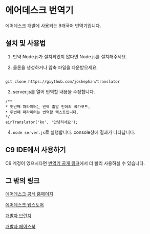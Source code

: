 # 에어데스크 번역기
에어데스크 개발에 사용되는 9개국어 번역기입니다.

## 설치 및 사용법

1. 만약 Node.js가 설치되있지 않다면 Node.js를 설치해주세요.

2. 클론을 생성하거나 압축 파일을 다운받으세요.

~~~

git clone https://giythub.com/joshephan/translator

~~~

3. server.js를 열어 번역할 내용을 수정합니다.

~~~
/**
* 첫번째 파라미터는 번역 출발 언어의 국가코드,
* 두번째 파라미터는 번역할 텍스트입니다.
*/
airTranslator('ko', '안녕하세요');

~~~

4. `node server.js`로 실행합니다. console창에 결과가 나타납니다.

## C9 IDE에서 사용하기

C9 계정이 있으시다면 [번역기 공개 링크](https://ide.c9.io/ruach/translater)에서 더 빨리 사용하실 수 있습니다.

그 밖의 링크
----------

[에어데스크 공식 홈페이지](https://joshephan.github.io)

[에어데스크 웹스토어](https://chrome.google.com/webstore/detail/airdesk/gheeojjcdeaefjjpploghdjpnbhanibe)

[개발자 브런치](https://brunch.co.kr/@skykamja24#info)

[개발자 페이스북](https://www.facebook.com/sanghun.han.39)
